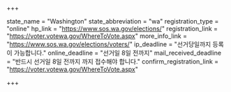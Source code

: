 +++

state_name = "Washington"
state_abbreviation = "wa"
registration_type = "online"
hp_link = "https://www.sos.wa.gov/elections/"
registration_link = "https://voter.votewa.gov/WhereToVote.aspx"
more_info_link = "https://www.sos.wa.gov/elections/voters/"
ip_deadline = "선거당일까지 등록이 가능합니다."
online_deadline = "선거일 8일 전까지"
mail_received_deadline = "반드시 선거일 8일 전까지 까지 접수해야 합니다."
confirm_registration_link = "https://voter.votewa.gov/WhereToVote.aspx"

+++